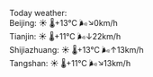 Today weather:  
Beijing: ☀️ 🌡️+13°C 🌬️↘0km/h  
Tianjin: ☀️ 🌡️+11°C 🌬️↓22km/h  
Shijiazhuang: ☀️ 🌡️+13°C 🌬️↑13km/h  
Tangshan: ☀️ 🌡️+11°C 🌬️↘13km/h  
